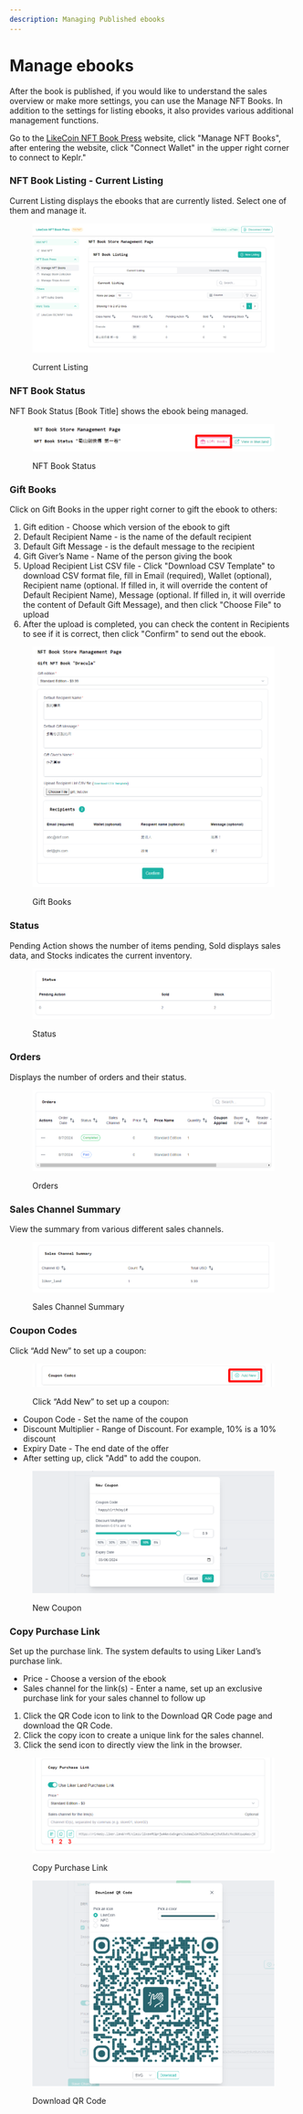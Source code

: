 ```yaml
---
description: Managing Published ebooks
---
```


# Manage ebooks

After the book is published, if you would like to understand the sales overview or make more settings, you can use the Manage NFT Books. In addition to the settings for listing ebooks, it also provides various additional management functions.

Go to the [LikeCoin NFT Book Press](https://likecoin.github.io/nft-book-press/) website, click "Manage NFT Books", after entering the website, click "Connect Wallet" in the upper right corner to connect to Keplr."

### NFT Book Listing - Current Listing <a href="#nft-book-listing-current-listing" id="nft-book-listing-current-listing"></a>

Current Listing displays the ebooks that are currently listed. Select one of them and manage it.

<figure><img src="../../.gitbook/assets/Manage NFT Books 1.png" alt=""><figcaption><p>Current Listing</p></figcaption></figure>

### NFT Book Status <a href="#nft-book-status" id="nft-book-status"></a>

NFT Book Status \[Book Title] shows the ebook being managed.

<figure><img src="../../.gitbook/assets/Manage NFT Books 2.png" alt=""><figcaption><p>NFT Book Status</p></figcaption></figure>

### Gift Books <a href="#gift-books" id="gift-books"></a>

Click on Gift Books in the upper right corner to gift the ebook to others:

1. Gift edition - Choose which version of the ebook to gift
2. Default Recipient Name - is the name of the default recipient
3. Default Gift Message - is the default message to the recipient
4. Gift Giver’s Name - Name of the person giving the book
5. Upload Recipient List CSV file - Click "Download CSV Template" to download CSV format file, fill in Email (required), Wallet (optional), Recipient name (optional. If filled in, it will override the content of Default Recipient Name), Message (optional. If filled in, it will override the content of Default Gift Message), and then click "Choose File" to upload
6. After the upload is completed, you can check the content in Recipients to see if it is correct, then click "Confirm" to send out the ebook.

<figure><img src="../../.gitbook/assets/Manage NFT Books 3.png" alt=""><figcaption><p>Gift Books</p></figcaption></figure>

### Status

Pending Action shows the number of items pending, Sold displays sales data, and Stocks indicates the current inventory.

<figure><img src="../../.gitbook/assets/Manage NFT Books 7.png" alt=""><figcaption><p>Status</p></figcaption></figure>

### Orders

Displays the number of orders and their status.

<figure><img src="../../.gitbook/assets/Manage NFT Books 8.png" alt=""><figcaption><p>Orders</p></figcaption></figure>

### Sales Channel Summary

View the summary from various different sales channels.

<figure><img src="../../.gitbook/assets/Manage NFT Books 4.png" alt=""><figcaption><p>Sales Channel Summary</p></figcaption></figure>

### Coupon Codes

Click “Add New” to set up a coupon:

<figure><img src="../../.gitbook/assets/Manage NFT Books 9.png" alt=""><figcaption><p>Click “Add New” to set up a coupon:</p></figcaption></figure>

* Coupon Code - Set the name of the coupon
* Discount Multiplier - Range of Discount. For example, 10% is a 10% discount
* Expiry Date - The end date of the offer
* After setting up, click "Add" to add the coupon.

<figure><img src="../../.gitbook/assets/Manage NFT Books 6.png" alt=""><figcaption><p>New Coupon</p></figcaption></figure>

### Copy Purchase Link

Set up the purchase link. The system defaults to using Liker Land’s purchase link.

* Price - Choose a version of the ebook
* Sales channel for the link(s) - Enter a name, set up an exclusive purchase link for your sales channel to follow up

1. Click the QR Code icon to link to the Download QR Code page and download the QR Code.
2. Click the copy icon to create a unique link for the sales channel.
3. Click the send icon to directly view the link in the browser.

<figure><img src="../../.gitbook/assets/Manage NFT Books 10.png" alt=""><figcaption><p>Copy Purchase Link</p></figcaption></figure>

<figure><img src="../../.gitbook/assets/Manage NFT Books 11.png" alt=""><figcaption><p>Download QR Code</p></figcaption></figure>
